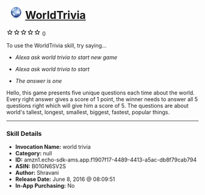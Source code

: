 # &nbsp;<img src="skill_icon" alt="WorldTrivia icon" width="36"> [WorldTrivia](http://alexa.amazon.com/#skills/amzn1.echo-sdk-ams.app.f1907f17-4489-4413-a5ac-db8f79cab794)
![0 stars](../../images/ic_star_border_black_18dp_1x.png)![0 stars](../../images/ic_star_border_black_18dp_1x.png)![0 stars](../../images/ic_star_border_black_18dp_1x.png)![0 stars](../../images/ic_star_border_black_18dp_1x.png)![0 stars](../../images/ic_star_border_black_18dp_1x.png) 0

To use the WorldTrivia skill, try saying...

* *Alexa ask world trivia to start new game*

* *Alexa ask world trivia to start*

* *The answer is one*

Hello, this game presents five unique questions each time about the world. Every right answer gives a score of 1 point, the winner needs to answer all 5 questions right which will give him a score of 5. The questions are about world's tallest, longest, smallest, biggest, fastest, popular things.

***

### Skill Details

* **Invocation Name:** world trivia
* **Category:** null
* **ID:** amzn1.echo-sdk-ams.app.f1907f17-4489-4413-a5ac-db8f79cab794
* **ASIN:** B01GN6SV2S
* **Author:** Shravani
* **Release Date:** June 8, 2016 @ 08:09:51
* **In-App Purchasing:** No
